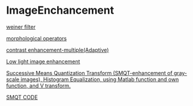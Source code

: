 # ImageEnchancement





[weiner filter](https://in.mathworks.com/help/images/deblurring-images-using-a-wiener-filter.html)


[morphological operators](https://in.mathworks.com/help/images/morphological-filtering.html#:~:text=In%20a%20morphological%20operation%2C%20each,shapes%20in%20the%20input%20image.)


[contrast enhancement-multiple(Adaptive)](https://in.mathworks.com/help/images/contrast-enhancement-techniques.html)


[Low light image enhancement](https://in.mathworks.com/help/images/low-light-image-enhancement.html)


[Successive Means Quantization Transform (SMQT-enhancement of gray-scale images), Histogram Equalization, using Matlab
function and own function, and V transform. ](http://bth.diva-portal.org/smash/get/diva2:817007/FULLTEXT01.pdf)

[SMQT CODE](https://stackoverflow.com/questions/24385880/smqt-matlab-code-the-successive-mean-quantization-transform)
